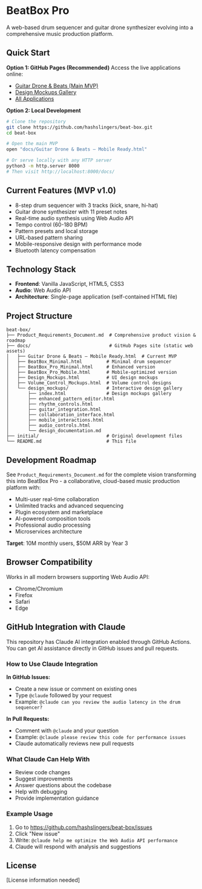 # BeatBox Pro

A web-based drum sequencer and guitar drone synthesizer evolving into a comprehensive music production platform.

## Quick Start

**Option 1: GitHub Pages (Recommended)**
Access the live applications online:
- [Guitar Drone & Beats (Main MVP)](https://hashslingers.github.io/beat-box/Guitar%20Drone%20&%20Beats%20%E2%80%93%20Mobile%20Ready.html)
- [Design Mockups Gallery](https://hashslingers.github.io/beat-box/design_mockups/)
- [All Applications](https://hashslingers.github.io/beat-box/)

**Option 2: Local Development**
```bash
# Clone the repository
git clone https://github.com/hashslingers/beat-box.git
cd beat-box

# Open the main MVP
open "docs/Guitar Drone & Beats – Mobile Ready.html"

# Or serve locally with any HTTP server
python3 -m http.server 8000
# Then visit http://localhost:8000/docs/
```

## Current Features (MVP v1.0)

- 8-step drum sequencer with 3 tracks (kick, snare, hi-hat)
- Guitar drone synthesizer with 11 preset notes
- Real-time audio synthesis using Web Audio API
- Tempo control (60-180 BPM)
- Pattern presets and local storage
- URL-based pattern sharing
- Mobile-responsive design with performance mode
- Bluetooth latency compensation

## Technology Stack

- **Frontend**: Vanilla JavaScript, HTML5, CSS3
- **Audio**: Web Audio API
- **Architecture**: Single-page application (self-contained HTML file)

## Project Structure

```
beat-box/
├── Product_Requirements_Document.md  # Comprehensive product vision & roadmap
├── docs/                             # GitHub Pages site (static web assets)
│   ├── Guitar Drone & Beats – Mobile Ready.html  # Current MVP
│   ├── BeatBox_Minimal.html         # Minimal drum sequencer
│   ├── BeatBox_Pro_Minimal.html     # Enhanced version
│   ├── BeatBox_Pro_Mobile.html      # Mobile-optimized version
│   ├── Design_Mockups.html          # UI design mockups
│   ├── Volume_Control_Mockups.html  # Volume control designs
│   └── design_mockups/              # Interactive design gallery
│       ├── index.html               # Design mockups gallery
│       ├── enhanced_pattern_editor.html
│       ├── rhythm_controls.html
│       ├── guitar_integration.html
│       ├── collaboration_interface.html
│       ├── mobile_interactions.html
│       ├── audio_controls.html
│       └── design_documentation.md
├── initial/                         # Original development files
└── README.md                        # This file
```

## Development Roadmap

See `Product_Requirements_Document.md` for the complete vision transforming this into BeatBox Pro - a collaborative, cloud-based music production platform with:

- Multi-user real-time collaboration
- Unlimited tracks and advanced sequencing
- Plugin ecosystem and marketplace
- AI-powered composition tools
- Professional audio processing
- Microservices architecture

**Target**: 10M monthly users, $50M ARR by Year 3

## Browser Compatibility

Works in all modern browsers supporting Web Audio API:
- Chrome/Chromium
- Firefox  
- Safari
- Edge

## GitHub Integration with Claude

This repository has Claude AI integration enabled through GitHub Actions. You can get AI assistance directly in GitHub issues and pull requests.

### How to Use Claude Integration

**In GitHub Issues:**
- Create a new issue or comment on existing ones
- Type `@claude` followed by your request
- Example: `@claude can you review the audio latency in the drum sequencer?`

**In Pull Requests:**
- Comment with `@claude` and your question
- Example: `@claude please review this code for performance issues`
- Claude automatically reviews new pull requests

### What Claude Can Help With
- Review code changes
- Suggest improvements
- Answer questions about the codebase
- Help with debugging
- Provide implementation guidance

### Example Usage
1. Go to https://github.com/hashslingers/beat-box/issues
2. Click "New issue"
3. Write: `@claude help me optimize the Web Audio API performance`
4. Claude will respond with analysis and suggestions

## License

[License information needed]
